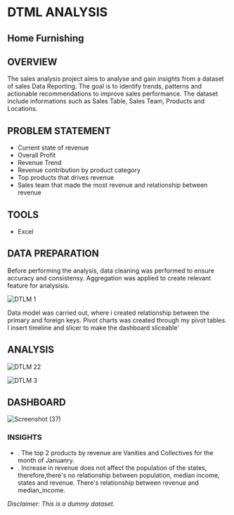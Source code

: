 
# DTML ANALYSIS

## Home Furnishing

## OVERVIEW
The sales analysis project aims to analyse and gain insights from a dataset of sales Data Reporting. The goal is to identify trends, patterns and actionable recommendations to improve sales performance.
The dataset include informations such as Sales Table, Sales Team, Products and Locations.

## PROBLEM STATEMENT
* Current state of revenue
* Overall Profit
* Revenue Trend
* Revenue contribution by product category
* Top products that drives revenue
* Sales team that made the most revenue and relationship between revenue

## TOOLS
* Excel

## DATA PREPARATION
Before performing the analysis, data cleaning was performed to ensure accuracy and consistensy. Aggregation was applied to create relevant feature for analysisis.

![DTLM 1](https://user-images.githubusercontent.com/72547309/235310829-df04da50-25ff-444d-9f0f-9dcc968526a3.jpg)

Data model was carried out, where i created relationship between the primary and foreign keys. Pivot charts was created through my pivot tables. I insert timeline and slicer to make the dashboard sliceable'


## ANALYSIS
![DTLM 22](https://user-images.githubusercontent.com/72547309/235311202-2d5d6385-9645-47f3-a758-32c122011616.jpg)


![DTLM 3](https://user-images.githubusercontent.com/72547309/235311234-69e96fbe-48e2-4667-931b-42a59c3a8648.jpg)


## DASHBOARD
![Screenshot (37)](https://user-images.githubusercontent.com/72547309/212035376-c00771bd-768f-44c0-9673-6cf9fff1dee4.png)

### INSIGHTS
* . The top 2 products by revenue are Vanities and Collectives for the month of Januanry.
* . Increase in revenue does not affect the population of the states, therefore,there's no relationship between population, median income, states and revenue. There's relationship between revenue and median_income.

_Disclaimer: This is a dummy dataset._
